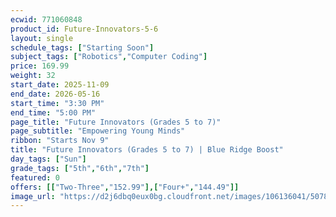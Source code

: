 ```yaml
---
ecwid: 771060848
product_id: Future-Innovators-5-6
layout: single
schedule_tags: ["Starting Soon"]
subject_tags: ["Robotics","Computer Coding"]
price: 169.99
weight: 32
start_date: 2025-11-09
end_date: 2026-05-16
start_time: "3:30 PM"
end_time: "5:00 PM"
page_title: "Future Innovators (Grades 5 to 7)"
page_subtitle: "Empowering Young Minds"
ribbon: "Starts Nov 9"
title: "Future Innovators (Grades 5 to 7) | Blue Ridge Boost"
day_tags: ["Sun"]
grade_tags: ["5th","6th","7th"]
featured: 0
offers: [["Two-Three","152.99"],["Four+","144.49"]]
image_url: "https://d2j6dbq0eux0bg.cloudfront.net/images/106136041/5078256169.png"
---
```

